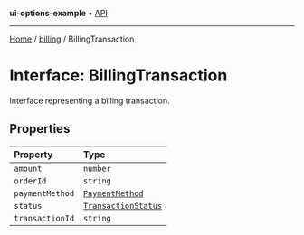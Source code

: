 **ui-options-example** • [API](../../README.md)

***

[Home](../../README.md) / [billing](../README.md) / BillingTransaction

# Interface: BillingTransaction

Interface representing a billing transaction.

## Properties

| Property | Type |
| :------ | :------ |
| `amount` | `number` |
| `orderId` | `string` |
| `paymentMethod` | [`PaymentMethod`](../enumerations/PaymentMethod.md) |
| `status` | [`TransactionStatus`](../enumerations/TransactionStatus.md) |
| `transactionId` | `string` |
